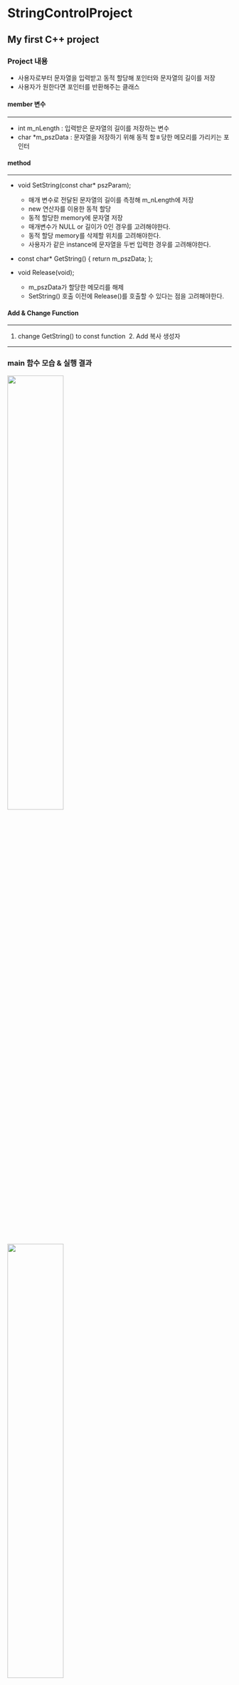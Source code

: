 StringControlProject
====================

My first C++ project
--------------------

### Project 내용 
  - 사용자로부터 문자열을 입력받고 동적 할당해 포인터와 문자열의 길이를 저장 
  - 사용자가 원한다면 포인터를 반환해주는 클래스


#### member 변수
---------------
  - int m_nLength : 입력받은 문자열의 길이를 저장하는 변수
  - char *m_pszData : 문자열을 저장하기 위해 동적 할ㅎ당한 메모리를 가리키는 포인터 

#### method
------------
  - void SetString(const char* pszParam);
    - 매개 변수로 전달된 문자열의 길이를 측정해 m_nLength에 저장
    - new 연산자를 이용한 동적 할당
    - 동적 할당한 memory에 문자열 저장
    - 매개변수가 NULL or 길이가 0인 경우를 고려해야한다. 
    - 동적 할당 memory를 삭제할 위치를 고려해야한다. 
    - 사용자가 같은 instance에 문자열을 두번 입력한 경우를 고려해야한다. 
   
  - const char* GetString() { return m_pszData; };
  
  - void Release(void);
    - m_pszData가 할당한 메모리를 해제
    - SetString() 호출 이전에 Release()를 호출할 수 있다는 점을 고려해야한다. 
  
  
#### Add & Change Function     
--------------------------
  1. change GetString() to const function 
  2. Add 복사 생성자
-----------------------------------------
  
### main 함수 모습 & 실행 결과 
<img src="https://user-images.githubusercontent.com/18415304/28200003-70f6bcae-68a4-11e7-8b71-de7a72168693.png" width="50%">
<img src="https://user-images.githubusercontent.com/18415304/28200005-72dee2ee-68a4-11e7-8c0e-db5dc7b23288.png" width="50%">
